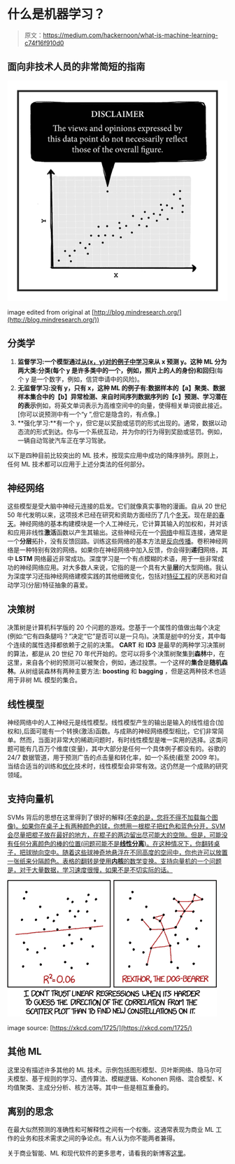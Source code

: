 # 什么是机器学习？

> 原文：<https://medium.com/hackernoon/what-is-machine-learning-c74f16f910d0>

## 面向非技术人员的非常简短的指南

![](img/05b2ebda3b496fe0484430ae89595a0c.png)

image edited from original at [http://blog.mindresearch.org/](http://blog.mindresearch.org/))

## **分类学**

1.  **监督学习:**一个模型通过[从(x，y)对的例子中学习](https://hackernoon.com/tagged/learning)来从 x 预测 y。这种 ML 分为两大类:**分类**(每个 y 是许多类中的一个，例如，照片上的人的身份)和**回归**(每个 y 是一个数字，例如，信贷申请中的风险)。
2.  **无监督学习:**没有 y，只有 x，这种 ML 的例子有:数据样本的【a】**聚类**、数据样本集合中的【b】**异常**检测、来自时间序列数据序列的【c】**预测**、学习潜在的**表示**例如，将英文单词表示为高维空间中的向量，使得相关单词彼此接近。[你可以说预测中有一个“y ”,但它是隐含的，有点像。]
3.  **强化学习:**有一个 y，但它是以奖励或惩罚的形式出现的。通常，数据以动态流的形式到达。你与一个系统互动，并为你的行为得到奖励或惩罚。例如，一辆自动驾驶汽车正在学习驾驶。

以下是四种目前比较突出的 ML 技术，按现实应用中成功的降序排列。原则上，任何 ML 技术都可以应用于上述分类法的任何部分。

## **神经网络**

这些模型是受大脑中神经元连接的启发。它们就像真实事物的漫画。自从 20 世纪 50 年代发明以来，这项技术已经在研究和资助方面经历了几个[冬天](https://en.wikipedia.org/wiki/History_of_artificial_intelligence#Perceptrons_and_the_dark_age_of_connectionism)。现在是[的春天](http://karpathy.github.io/2015/05/21/rnn-effectiveness/)。神经网络的基本构建模块是一个人工神经元，它计算其输入的加权和，并对该和应用非线性**激活**函数以产生其输出。这些神经元在一个[网络](https://hackernoon.com/tagged/network)中相互连接，通常是一个**分层**拓扑，没有反馈回路。训练这些网络的基本方法是[反向传播](https://en.wikipedia.org/wiki/Backpropagation)。卷积神经网络是一种特别有效的网络。如果你在神经网络中加入反馈，你会得到**递归**网络，其中 **LSTM** 网络最近非常成功。深度学习是一个有点模糊的术语，用于一些非常成功的神经网络应用。对大多数人来说，它指的是一个具有大量**层**的大型网络。我认为深度学习还指神经网络建模实践的其他细微变化，包括对[特征工程](https://en.wikipedia.org/wiki/Feature_engineering)的厌恶和对自动学习(分层)特征抽象的喜爱。

## **决策树**

决策树是计算机科学版的 20 个问题的游戏。您基于一个属性的值做出每个决定(例如:“它有四条腿吗？”决定“它”是否可以是一只鸟)。决策是[树](https://en.wikipedia.org/wiki/Tree_(data_structure))中的分支，其中每个连续的属性选择都依赖于之前的决策。 **CART** 和 **ID3** 是最早的两种学习决策树的算法，都是从 20 世纪 70 年代开始的。您可以将多个决策树聚集到**森林**中，在这里，来自各个树的预测可以被聚合，例如，通过投票。一个这样的**集合**是**随机森林**。从树组装森林有两种主要方法: **boosting** 和 **bagging** ，但是这两种技术也适用于非树 ML 模型的集合。

## **线性模型**

神经网络中的人工神经元是线性模型。线性模型产生的输出是输入的线性组合(加权和),后面可能有一个转换(激活)函数。与成熟的神经网络模型相比，它们非常简单。然而，当面对非常大的稀疏问题时，有时线性模型是唯一实用的选择。这类问题可能有几百万个维度(变量)，其中大部分是任何一个具体例子都没有的。谷歌的 24/7 数据管道，用于预测广告的点击量和转化率，如一个系统(截至 2009 年)。当结合适当的训练和[优化](https://arxiv.org/pdf/1606.04838.pdf)技术时，线性模型会非常有效。这仍然是一个成熟的研究领域。

## **支持向量机**

SVMs 背后的思想在这里得到了很好的解释[(不幸的是，您将不得不加载每个图像)。如果你在桌子上有两种颜色的球，你想用一根棍子把红色和蓝色分开，SVM 会尽量把棍子放在最好的地方，在棍子的两边留出尽可能大的空隙。但是，可能没有任何分离颜色的棒的位置(问题可能不是**线性分离**)。在这种情况下，你翻转桌子，把球抛向空中。随着这些球神奇地悬浮在不同高度的空间中，你也许可以放置一张纸来分隔颜色。表格的翻转是使用**内核**的数学变换。支持向量机的一个问题是，对于大量数据，学习速度很慢，如果不是不切实际的话。](https://www.reddit.com/r/MachineLearning/comments/15zrpp/please_explain_support_vector_machines_svm_like_i/)

![](img/9390ac1200b7461f73fa43581194df06.png)

image source: [https://xkcd.com/1725/](https://xkcd.com/1725/)

## **其他 ML**

这里没有描述许多其他的 ML 技术。示例包括图形模型、贝叶斯网络、隐马尔可夫模型、基于规则的学习、遗传算法、模糊逻辑、Kohonen 网络、混合模型、K 均值聚类、主成分分析、核方法等。其中一些是相互重叠的。

## **离别的思念**

在最大似然预测的准确性和可解释性之间有一个权衡。这通常表现为商业 ML 工作的业务和技术需求之间的争论点。有人认为你不能两者兼得。

关于商业智能、ML 和现代软件的更多思考，请看我的新博客[这里](https://bipp.io/blog/)。